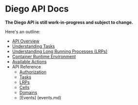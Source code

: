 # Diego API Docs

**The Diego API is still work-in-progress and subject to change.**

Here's an outline:

- [API Overview](overview.md)
- [Understanding Tasks](tasks.md)
- [Understanding Long Running Processes (LRPs)](lrps.md)
- [Container Runtime Environment](environment.md)
- [Available Actions](actions.md)
- API Reference
    - [Authorization](auth.md)
    - [Tasks](api_tasks.md)
    - [LRPs](api_lrps.md)
    - [Cells](api_cells.md)
    - [Domains](api_domains.md)
    - [Events] (events.md)
